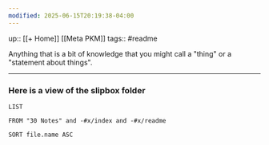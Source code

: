 ```yaml
---
modified: 2025-06-15T20:19:38-04:00
---
```

up:: [[+ Home]] [[Meta PKM]]
tags:: #readme

Anything that is a bit of knowledge that you might call a "thing" or a "statement about things".

---

### Here is a view of the slipbox folder

``` dataview
LIST

FROM "30 Notes" and -#x/index and -#x/readme

SORT file.name ASC
```
